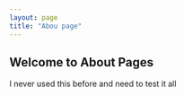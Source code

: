 ```yaml
---
layout: page
title: "Abou page"
---
```


## Welcome to About Pages

I never used this before and need to test it all
